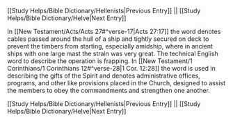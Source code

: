 [[Study Helps/Bible Dictionary/Hellenists|Previous Entry]]  ||  [[Study Helps/Bible Dictionary/Helve|Next Entry]]

 In [[New Testament/Acts/Acts 27#^verse-17|Acts 27:17]] the word denotes cables passed around the hull of a ship and tightly secured on deck to prevent the timbers from starting, especially amidship, where in ancient ships with one large mast the strain was very great. The technical English word to describe the operation is frapping. In [[New Testament/1 Corinthians/1 Corinthians 12#^verse-28|1 Cor. 12:28]] the word is used in describing the gifts of the Spirit and denotes administrative offices, programs, and other like provisions placed in the Church, designed to assist the members to obey the commandments and strengthen one another.

[[Study Helps/Bible Dictionary/Hellenists|Previous Entry]]  ||  [[Study Helps/Bible Dictionary/Helve|Next Entry]]